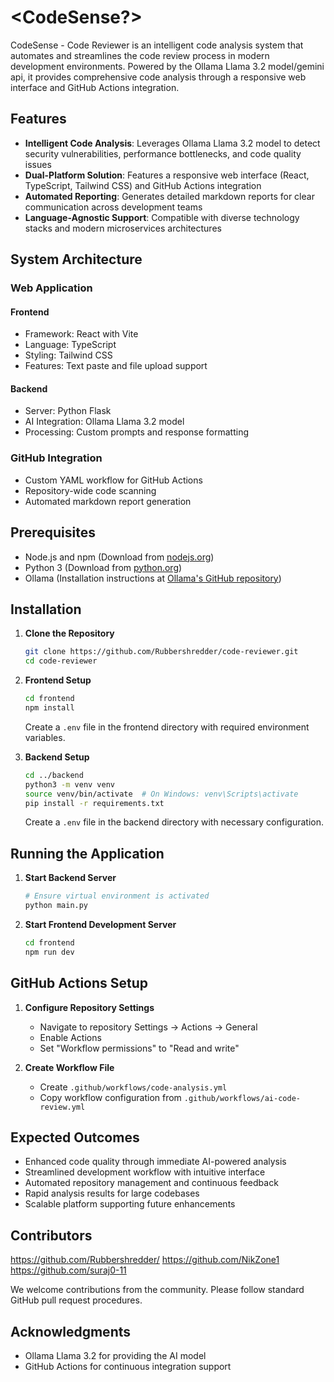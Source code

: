 # <CodeSense?>

CodeSense - Code Reviewer is an intelligent code analysis system that automates and streamlines the code review process in modern development environments. Powered by the Ollama Llama 3.2 model/gemini api, it provides comprehensive code analysis through a responsive web interface and GitHub Actions integration.

## Features

- **Intelligent Code Analysis**: Leverages Ollama Llama 3.2 model to detect security vulnerabilities, performance bottlenecks, and code quality issues
- **Dual-Platform Solution**: Features a responsive web interface (React, TypeScript, Tailwind CSS) and GitHub Actions integration
- **Automated Reporting**: Generates detailed markdown reports for clear communication across development teams
- **Language-Agnostic Support**: Compatible with diverse technology stacks and modern microservices architectures

## System Architecture

### Web Application

#### Frontend
- Framework: React with Vite
- Language: TypeScript
- Styling: Tailwind CSS
- Features: Text paste and file upload support

#### Backend
- Server: Python Flask
- AI Integration: Ollama Llama 3.2 model
- Processing: Custom prompts and response formatting

### GitHub Integration
- Custom YAML workflow for GitHub Actions
- Repository-wide code scanning
- Automated markdown report generation

## Prerequisites

- Node.js and npm (Download from [nodejs.org](https://nodejs.org))
- Python 3 (Download from [python.org](https://python.org))
- Ollama (Installation instructions at [Ollama's GitHub repository](https://github.com/ollama/ollama))

## Installation

1. **Clone the Repository**
   ```bash
   git clone https://github.com/Rubbershredder/code-reviewer.git
   cd code-reviewer
   ```

2. **Frontend Setup**
   ```bash
   cd frontend
   npm install
   ```
   Create a `.env` file in the frontend directory with required environment variables.

3. **Backend Setup**
   ```bash
   cd ../backend
   python3 -m venv venv
   source venv/bin/activate  # On Windows: venv\Scripts\activate
   pip install -r requirements.txt
   ```
   Create a `.env` file in the backend directory with necessary configuration.

## Running the Application

1. **Start Backend Server**
   ```bash
   # Ensure virtual environment is activated
   python main.py
   ```

2. **Start Frontend Development Server**
   ```bash
   cd frontend
   npm run dev
   ```

## GitHub Actions Setup

1. **Configure Repository Settings**
   - Navigate to repository Settings → Actions → General
   - Enable Actions
   - Set "Workflow permissions" to "Read and write"

2. **Create Workflow File**
   - Create `.github/workflows/code-analysis.yml`
   - Copy workflow configuration from `.github/workflows/ai-code-review.yml`

## Expected Outcomes

- Enhanced code quality through immediate AI-powered analysis
- Streamlined development workflow with intuitive interface
- Automated repository management and continuous feedback
- Rapid analysis results for large codebases
- Scalable platform supporting future enhancements

## Contributors

https://github.com/Rubbershredder/
https://github.com/NikZone1
https://github.com/suraj0-11

We welcome contributions from the community. Please follow standard GitHub pull request procedures.

## Acknowledgments

- Ollama Llama 3.2 for providing the AI model
- GitHub Actions for continuous integration support


